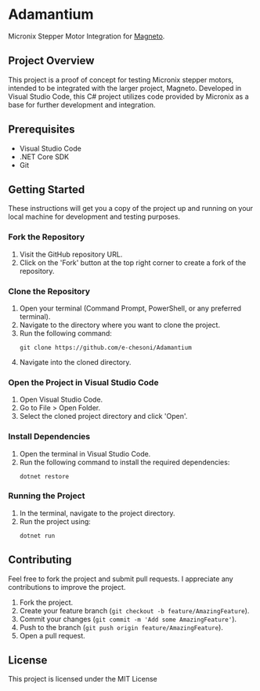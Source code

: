 # Adamantium
Micronix Stepper Motor Integration for [Magneto](https://github.com/e-chesoni/Magneto).

## Project Overview
This project is a proof of concept for testing Micronix stepper motors, intended to be integrated with the larger project, Magneto. Developed in Visual Studio Code, this C# project utilizes code provided by Micronix as a base for further development and integration.

## Prerequisites
- Visual Studio Code
- .NET Core SDK
- Git

## Getting Started
These instructions will get you a copy of the project up and running on your local machine for development and testing purposes.

### Fork the Repository
1. Visit the GitHub repository URL.
2. Click on the 'Fork' button at the top right corner to create a fork of the repository.

### Clone the Repository
1. Open your terminal (Command Prompt, PowerShell, or any preferred terminal).
2. Navigate to the directory where you want to clone the project.
3. Run the following command:
   ```
   git clone https://github.com/e-chesoni/Adamantium
   ```
4. Navigate into the cloned directory.

### Open the Project in Visual Studio Code
1. Open Visual Studio Code.
2. Go to File > Open Folder.
3. Select the cloned project directory and click 'Open'.

### Install Dependencies
1. Open the terminal in Visual Studio Code.
2. Run the following command to install the required dependencies:
   ```
   dotnet restore
   ```

### Running the Project
1. In the terminal, navigate to the project directory.
2. Run the project using:
   ```
   dotnet run
   ```

## Contributing
Feel free to fork the project and submit pull requests. I appreciate any contributions to improve the project.

1. Fork the project.
2. Create your feature branch (`git checkout -b feature/AmazingFeature`).
3. Commit your changes (`git commit -m 'Add some AmazingFeature'`).
4. Push to the branch (`git push origin feature/AmazingFeature`).
5. Open a pull request.

## License
This project is licensed under the MIT License
